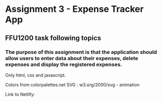 # Assignment 3 - Expense Tracker App
## FFU1200 task following topics

### The purpose of this assignment is that the application should allow users to enter data about their expenses, delete expenses and display the registered expenses.

Only html, css and javascript.

Colors from colorpalettes.net
SVG : w3.org/2000/svg - animation

Link to Netlify: 